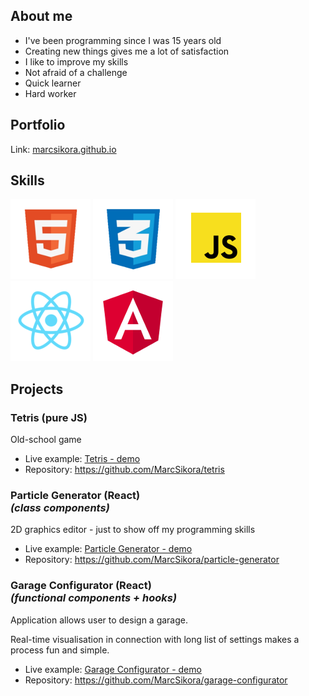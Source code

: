 ## About me

* I've been programming since I was 15 years old
* Creating new things gives me a lot of satisfaction
* I like to improve my skills
* Not afraid of a challenge
* Quick learner
* Hard worker

## Portfolio

Link: [marcsikora.github.io](https://marcsikora.github.io/)

## Skills
![html](icons/html.png)
![css](icons/css.png) 
![js](icons/js.png) 
![react](icons/react.png) 
![angular](icons/angular.png) 

## Projects

### Tetris (pure JS)
Old-school game
* Live example: [Tetris - demo](http://marcsikora.github.io/projects/tetris/)
* Repository: https://github.com/MarcSikora/tetris

### Particle Generator (React)<br>*(class components)*
2D graphics editor - just to show off my programming skills
* Live example: [Particle Generator - demo](https://marcsikora.github.io/projects/particle-generator/)
* Repository: https://github.com/MarcSikora/particle-generator

### Garage Configurator (React)<br>*(functional components + hooks)*
Application allows user to design a garage.

Real-time visualisation in connection with long list of settings makes a process fun and simple.
* Live example: [Garage Configurator - demo](https://marcsikora.github.io/projects/garage-configurator/)
* Repository: https://github.com/MarcSikora/garage-configurator

